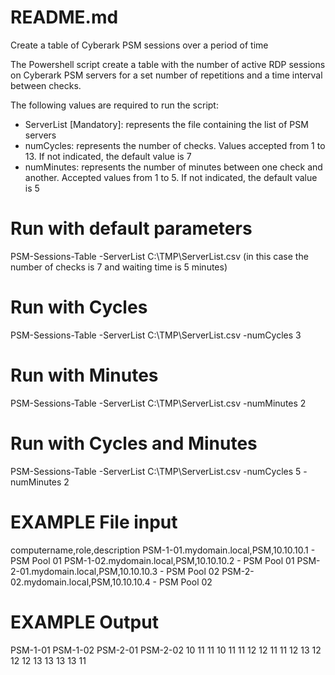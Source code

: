 # README.md
Create a table of Cyberark PSM sessions over a period of time

The Powershell script create a table with the number of active RDP sessions on Cyberark PSM servers for a set number of repetitions and a time interval between checks.

The following values are required to run the script:
- ServerList [Mandatory]: represents the file containing the list of PSM servers
- numCycles: represents the number of checks. Values accepted from 1 to 13. If not indicated, the default value is 7
- numMinutes: represents the number of minutes between one check and another. Accepted values from 1 to 5. If not indicated, the default value is 5

# Run with default parameters
PSM-Sessions-Table -ServerList  C:\TMP\ServerList.csv   (in this case the number of checks is 7 and waiting time is 5 minutes)
  
# Run with Cycles 
PSM-Sessions-Table -ServerList C:\TMP\ServerList.csv -numCycles 3
  
# Run with Minutes
PSM-Sessions-Table -ServerList C:\TMP\ServerList.csv -numMinutes 2

# Run with Cycles and Minutes
PSM-Sessions-Table -ServerList C:\TMP\ServerList.csv -numCycles 5 -numMinutes 2

# EXAMPLE File input
computername,role,description
PSM-1-01.mydomain.local,PSM,10.10.10.1 - PSM Pool 01
PSM-1-02.mydomain.local,PSM,10.10.10.2 - PSM Pool 01
PSM-2-01.mydomain.local,PSM,10.10.10.3 - PSM Pool 02
PSM-2-02.mydomain.local,PSM,10.10.10.4 - PSM Pool 02


# EXAMPLE Output
PSM-1-01	PSM-1-02	PSM-2-01	PSM-2-02
10			11			11			10
11			11			12			12
11			11			12			13
12			12			12			13
13			13			13			11

